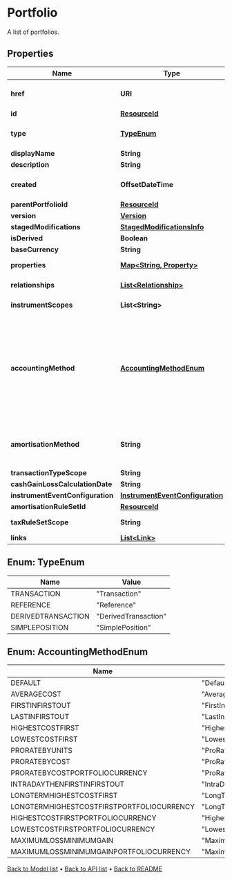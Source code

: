 

# Portfolio

A list of portfolios.

## Properties

| Name | Type | Description | Notes |
|------------ | ------------- | ------------- | -------------|
|**href** | **URI** | The specific Uniform Resource Identifier (URI) for this resource at the requested effective and asAt datetime. |  [optional] |
|**id** | [**ResourceId**](ResourceId.md) |  |  |
|**type** | [**TypeEnum**](#TypeEnum) | The type of the portfolio. The available values are: Transaction, Reference, DerivedTransaction, SimplePosition |  |
|**displayName** | **String** | The name of the portfolio. |  |
|**description** | **String** | The long form description of the portfolio. |  [optional] |
|**created** | **OffsetDateTime** | The effective datetime at which the portfolio was created. No transactions or constituents can be added to the portfolio before this date. |  |
|**parentPortfolioId** | [**ResourceId**](ResourceId.md) |  |  [optional] |
|**version** | [**Version**](Version.md) |  |  [optional] |
|**stagedModifications** | [**StagedModificationsInfo**](StagedModificationsInfo.md) |  |  [optional] |
|**isDerived** | **Boolean** | Whether or not this is a derived portfolio. |  [optional] |
|**baseCurrency** | **String** | The base currency of the portfolio. |  [optional] |
|**properties** | [**Map&lt;String, Property&gt;**](Property.md) | The requested portfolio properties. These will be from the &#39;Portfolio&#39; domain. |  [optional] |
|**relationships** | [**List&lt;Relationship&gt;**](Relationship.md) | A set of relationships associated to the portfolio. |  [optional] |
|**instrumentScopes** | **List&lt;String&gt;** | The instrument scope resolution strategy of this portfolio. |  [optional] |
|**accountingMethod** | [**AccountingMethodEnum**](#AccountingMethodEnum) | . The available values are: Default, AverageCost, FirstInFirstOut, LastInFirstOut, HighestCostFirst, LowestCostFirst, ProRateByUnits, ProRateByCost, ProRateByCostPortfolioCurrency, IntraDayThenFirstInFirstOut, LongTermHighestCostFirst, LongTermHighestCostFirstPortfolioCurrency, HighestCostFirstPortfolioCurrency, LowestCostFirstPortfolioCurrency, MaximumLossMinimumGain, MaximumLossMinimumGainPortfolioCurrency |  [optional] |
|**amortisationMethod** | **String** | The amortisation method used by the portfolio for the calculation. The available values are: NoAmortisation, StraightLine, EffectiveYield, StraightLineSettlementDate, EffectiveYieldSettlementDate |  [optional] |
|**transactionTypeScope** | **String** | The scope of the transaction types. |  [optional] |
|**cashGainLossCalculationDate** | **String** | The scope of the transaction types. |  [optional] |
|**instrumentEventConfiguration** | [**InstrumentEventConfiguration**](InstrumentEventConfiguration.md) |  |  [optional] |
|**amortisationRuleSetId** | [**ResourceId**](ResourceId.md) |  |  [optional] |
|**taxRuleSetScope** | **String** | The scope of the tax rule sets for this portfolio. |  [optional] |
|**links** | [**List&lt;Link&gt;**](Link.md) |  |  [optional] |



## Enum: TypeEnum

| Name | Value |
|---- | -----|
| TRANSACTION | &quot;Transaction&quot; |
| REFERENCE | &quot;Reference&quot; |
| DERIVEDTRANSACTION | &quot;DerivedTransaction&quot; |
| SIMPLEPOSITION | &quot;SimplePosition&quot; |



## Enum: AccountingMethodEnum

| Name | Value |
|---- | -----|
| DEFAULT | &quot;Default&quot; |
| AVERAGECOST | &quot;AverageCost&quot; |
| FIRSTINFIRSTOUT | &quot;FirstInFirstOut&quot; |
| LASTINFIRSTOUT | &quot;LastInFirstOut&quot; |
| HIGHESTCOSTFIRST | &quot;HighestCostFirst&quot; |
| LOWESTCOSTFIRST | &quot;LowestCostFirst&quot; |
| PRORATEBYUNITS | &quot;ProRateByUnits&quot; |
| PRORATEBYCOST | &quot;ProRateByCost&quot; |
| PRORATEBYCOSTPORTFOLIOCURRENCY | &quot;ProRateByCostPortfolioCurrency&quot; |
| INTRADAYTHENFIRSTINFIRSTOUT | &quot;IntraDayThenFirstInFirstOut&quot; |
| LONGTERMHIGHESTCOSTFIRST | &quot;LongTermHighestCostFirst&quot; |
| LONGTERMHIGHESTCOSTFIRSTPORTFOLIOCURRENCY | &quot;LongTermHighestCostFirstPortfolioCurrency&quot; |
| HIGHESTCOSTFIRSTPORTFOLIOCURRENCY | &quot;HighestCostFirstPortfolioCurrency&quot; |
| LOWESTCOSTFIRSTPORTFOLIOCURRENCY | &quot;LowestCostFirstPortfolioCurrency&quot; |
| MAXIMUMLOSSMINIMUMGAIN | &quot;MaximumLossMinimumGain&quot; |
| MAXIMUMLOSSMINIMUMGAINPORTFOLIOCURRENCY | &quot;MaximumLossMinimumGainPortfolioCurrency&quot; |



[Back to Model list](../README.md#documentation-for-models) &#8226; [Back to API list](../README.md#documentation-for-api-endpoints) &#8226; [Back to README](../README.md)



